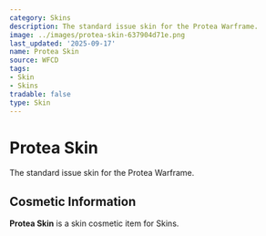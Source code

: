 ```yaml
---
category: Skins
description: The standard issue skin for the Protea Warframe.
image: ../images/protea-skin-637904d71e.png
last_updated: '2025-09-17'
name: Protea Skin
source: WFCD
tags:
- Skin
- Skins
tradable: false
type: Skin
---
```


# Protea Skin

The standard issue skin for the Protea Warframe.

## Cosmetic Information

**Protea Skin** is a skin cosmetic item for Skins.

